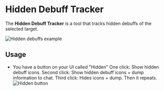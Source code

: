 # Hidden Debuff Tracker

The **Hidden Debuff Tracker** is a tool that tracks hidden debuffs of the selected target.

![Hidden debuffs example](https://i.imgur.com/vBbivx2.png)

## Usage

- You have a button on your UI called "Hidden"
One click: Show hidden debuff icons.
Second click: Show hidden debuff icons + dump information to chat.
Third click: Hides icons + dump.
Then it repeats.
![Hidden button](https://i.imgur.com/IMi03eX.png)